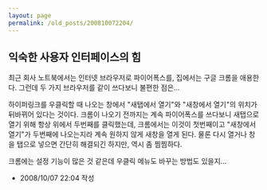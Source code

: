 ```yaml
---
layout: page
permalink: /old_posts/200810072204/
---
```


## 익숙한 사용자 인터페이스의 힘

최근 회사 노트북에서는 인터넷 브라우저로 파이어폭스를, 집에서는 구글 크롬을 애용한다.
그런데 두 가지 브라우저를 같이 쓰다보니 불편한 점은...

하이퍼링크를 우클릭할 때 나오는 창에서 "새탭에서 열기"와 "새창에서 열기"의 위치가 뒤바뀌어 있다는 것이다.
크롬이 나오기 전까지는 계속 파이어폭스를 쓰다보니 새탭으로 열기 위해 항상 위에서 두번째를 클릭했는데, 크롬에서는 이것이 첫번째이고 "새창에서 열기"가 두번째에 나오는지라 계속 원하지 않게 새창을 열게 된다.
물론 다시 열거나 창을 탭으로 넣으면 간단히 해결되긴 하지만, 역시 좀 찜찜하다.

크롬에는 설정 기능이 많은 것 같은데 우클릭 메뉴도 바꾸는 방법도 있을지...





- 2008/10/07 22:04 작성